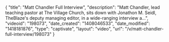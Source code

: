 {
    "title": "Matt Chandler Full Interview",
    "description": "Matt Chandler, lead teaching pastor at The Village Church, sits down with Jonathon M. Seidl, TheBlaze's deputy managing editor, in a wide-ranging interview a...",
    "videoid": "198073",
    "date_created": "1408046533",
    "date_modified": "1418181876",
    "type": "captivate",
    "layout": "video",
    "url": "\/v\/matt-chandler-full-interview\/198073"
}